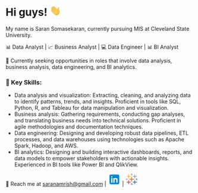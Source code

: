 # Hi guys! <img src= "https://github.com/SaranSekaran/SaranSekaran/raw/main/wave.gif" width="30" >
My name is Saran Somasekaran, currently pursuing MIS at Cleveland State University.

📊 Data Analyst | 📈 Business Analyst | 💻 Data Engineer | 📊 BI Analyst

💼 Currently seeking opportunities in roles that involve data analysis, business analysis, data engineering, and BI analytics.

### 🌟 Key Skills:
- Data analysis and visualization: Extracting, cleaning, and analyzing data to identify patterns, trends, and insights. Proficient in tools like SQL, Python, R, and Tableau for data manipulation and visualization.
- Business analysis: Gathering requirements, conducting gap analyses, and translating business needs into technical solutions. Proficient in agile methodologies and documentation techniques.
- Data engineering: Designing and developing robust data pipelines, ETL processes, and data warehouses using technologies such as Apache Spark, Hadoop, and AWS.
- BI analytics: Designing and building interactive dashboards, reports, and data models to empower stakeholders with actionable insights. Experienced in BI tools like Power BI and QlikView.

📧 Reach me at saranamrish@gmail.com | [<img src='https://github.com/SaranSekaran/SaranSekaran/blob/main/icons8-linkedin-96.png' alt='linkedin' height='35'>](https://www.linkedin.com/in/https://www.linkedin.com/feed//) | [<img src='https://github.com/SaranSekaran/SaranSekaran/blob/main/icons8-tableau-software-96.png' alt='tableau' height='35'>](https://public.tableau.com/app/profile/saran.somasekaran)

